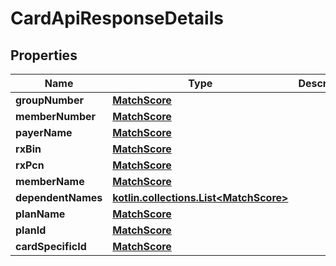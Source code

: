 
# CardApiResponseDetails

## Properties
Name | Type | Description | Notes
------------ | ------------- | ------------- | -------------
**groupNumber** | [**MatchScore**](MatchScore.md) |  |  [optional]
**memberNumber** | [**MatchScore**](MatchScore.md) |  |  [optional]
**payerName** | [**MatchScore**](MatchScore.md) |  |  [optional]
**rxBin** | [**MatchScore**](MatchScore.md) |  |  [optional]
**rxPcn** | [**MatchScore**](MatchScore.md) |  |  [optional]
**memberName** | [**MatchScore**](MatchScore.md) |  |  [optional]
**dependentNames** | [**kotlin.collections.List&lt;MatchScore&gt;**](MatchScore.md) |  |  [optional]
**planName** | [**MatchScore**](MatchScore.md) |  |  [optional]
**planId** | [**MatchScore**](MatchScore.md) |  |  [optional]
**cardSpecificId** | [**MatchScore**](MatchScore.md) |  |  [optional]



